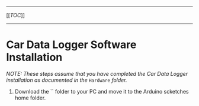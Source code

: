 ----

[[_TOC_]]

----

# Car Data Logger Software Installation

*NOTE: These steps assume that you have completed the Car Data Logger installation as documented in the* `Hardware` *folder.*

1. Download the `` folder to your PC and move it to the Arduino scketches home folder.
